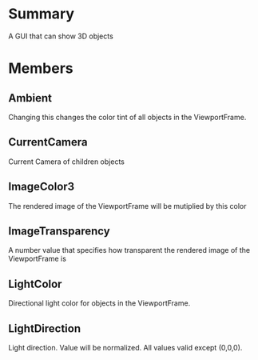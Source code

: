 # Summary
A GUI that can show 3D objects

# Members

## Ambient
Changing this changes the color tint of all objects in the ViewportFrame.

## CurrentCamera
Current Camera of children objects

## ImageColor3
The rendered image of the ViewportFrame will be mutiplied by this color

## ImageTransparency
A number value that specifies how transparent the rendered image of the ViewportFrame is

## LightColor
Directional light color for objects in the ViewportFrame.

## LightDirection
Light direction. Value will be normalized. All values valid except (0,0,0).